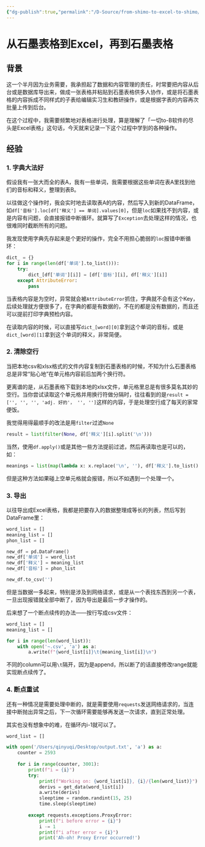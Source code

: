 ```yaml
---
{"dg-publish":true,"permalink":"/D-Source/from-shimo-to-excel-to-shimo/","created":"2022-10-12T18:02:53.000+08:00","updated":"2022-10-12T18:02:53.000+08:00"}
---
```


# 从石墨表格到Excel，再到石墨表格

## 背景
这一个半月因为业务需要，我承担起了数据和内容管理的责任，时常要把内容从后台或是数据库导出来，做成一张表格并粘贴到石墨表格供多人协作，或是将石墨表格的内容拆成不同样式的子表给编辑实习生和教研操作，或是根据字表的内容再次批量上传到后台。

在这个过程中，我需要频繁地对表格进行处理，算是理解了「一切to-B软件的尽头是Excel表格」这句话，今天就来记录一下这个过程中学到的各种操作。


## 经验
### 1. 字典大法好
假设我有一张大而全的表A，我有一些单词，我需要根据这些单词在表A里找到他们的音标和释义，整理到表B。

以往做这个操作时，我会实时地去读取表A的内容，然后写入到新的DataFrame，如`df['音标'].loc[df['释义'] == 单词].values[0]`，但是`loc`如果找不到内容，或是内容有问题，会直接报错中断循环。就算写了`Exception`去处理这样的情况，也很难同时截断所有的问题。

我发现使用字典先存起来是个更好的操作，完全不用担心脆弱的`loc`报错中断循环：
```Python
dict_ = {}  
for i in range(len(df['单词'].to_list())):  
    try:  
        dict_[df['单词'][i]] = [df['音标'][i], df['释义'][i]]
    except AttributeError:  
        pass
```

当表格内容是为空时，异常就会被`AttributeError`抓住，字典就不会有这个Key，后续处理就方便很多了，在字典的都是有数据的，不在的都是没有数据的，而且还可以提前打印字典预检内容。

在读取内容的时候，可以直接写`dict_[word][0]`拿到这个单词的音标，或是`dict_[word][1]`拿到这个单词的释义，非常简便。


### 2. 清除空行
当把本地csv和xlsx格式的文件内容复制到石墨表格的时候，不知为什么石墨表格总是非常“贴心地”在单元格内容前后加两个换行符。

更离谱的是，从石墨表格下载到本地的xlsx文件，单元格里总是有很多莫名其妙的空行。当你尝试读取这个单元格并用换行符做分隔时，往往看到的是`result = ['', '', '', 'adj. 好的'， '', '']`这样的内容，于是处理空行成了每天的家常便饭。

我觉得用得最顺手的改法是用`filter`过滤`None`
```Python
result = list(filter(None, df['释义'][i].split('\n')))
```

当然，使用`df.apply()`或是其他一些方法提前过滤，然后再读取也是可以的，如：
```Python
meanings = list(map(lambda x: x.replace('\n', ''), df['释义'].to_list()))
```
但是这种方法如果碰上空单元格就会报错，所以不如遇到一个处理一个。


### 3. 导出
以往导出成Excel表格，我都是把要存入的数据整理成等长的列表，然后写到DataFrame里：
```Python
word_list = []
meaning_list = []
phon_list = []

new_df = pd.DataFrame()
new_df['单词'] = word_list
new_df['释义'] = meaning_list
new_df['音标'] = phon_list 

new_df.to_csv('')
```
但是当数据一多起来，特别是涉及到网络请求，或是从一个表找东西到另一个表，一旦出现报错就全部中断了，因为导出是最后一步才操作的。

后来想了一个断点续传的办法——按行写成csv文件：
```Python
word_list = []
meaning_list = []

for i in range(len(word_list)):
	with open('~.csv', 'a') as a:
		a.write(f"{word_list[i]}\t{meaning_list[i]}\n")
```
不同的column可以用`\t`隔开，因为是append，所以断了的话直接修改range就能实现断点续传了。


### 4. 断点重试
还有一种情况是需要处理中断的，就是需要使用`requests`发送网络请求的，当连接中断抛出异常之后，下一次循环需要能够再发送一次请求，直到正常处理。

其实也没有想象中的难，在循环内i-1就可以了。
```Python
word_list = []

with open('/Users/qinyuqi/Desktop/output.txt', 'a') as a:  
    counter = 2593  
  
    for i in range(counter, 3001):  
        print(f"i = {i}")  
        try:  
            print(f"Working on: {word_list[i]}, {i}/{len(word_list)}")  
            derivs = get_data(word_list[i])  
            a.write(derivs)  
            sleeptime = random.randint(15, 25)  
            time.sleep(sleeptime)  
  
        except requests.exceptions.ProxyError:  
            print(f"i before error = {i}")  
            i -= 1  
            print(f"i after error = {i}")  
            print('Ah-oh! Proxy Error occurred!')
```